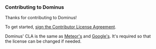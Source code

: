 ### Contributing to Dominus

Thanks for contributing to Dominus!

To get started, <a href="https://www.clahub.com/agreements/dan335/dominus">sign the Contributor License Agreement</a>.

Dominus' CLA is the same as <a href="https://contribute.meteor.com/">Meteor's</a> and <a href="https://cla.developers.google.com/about/google-individual">Google's</a>.  It's required so that the license can be changed if needed.
